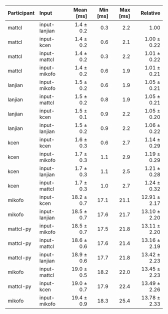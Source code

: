 | Participant | Input | Mean [ms] | Min [ms] | Max [ms] | Relative |
|:---|:---|---:|---:|---:|---:|
| mattcl | input-lanjian | 1.4 ± 0.2 | 0.3 | 2.2 | 1.00 |
| mattcl | input-kcen | 1.4 ± 0.2 | 0.6 | 2.1 | 1.00 ± 0.22 |
| mattcl | input-mattcl | 1.4 ± 0.2 | 0.3 | 2.2 | 1.01 ± 0.22 |
| mattcl | input-mikofo | 1.4 ± 0.2 | 0.6 | 1.9 | 1.01 ± 0.21 |
| lanjian | input-mikofo | 1.5 ± 0.2 | 0.6 | 1.9 | 1.05 ± 0.21 |
| lanjian | input-mattcl | 1.5 ± 0.2 | 0.8 | 1.9 | 1.05 ± 0.21 |
| lanjian | input-kcen | 1.5 ± 0.1 | 0.9 | 2.2 | 1.05 ± 0.20 |
| lanjian | input-lanjian | 1.5 ± 0.2 | 0.9 | 2.2 | 1.06 ± 0.22 |
| kcen | input-kcen | 1.6 ± 0.3 | 0.6 | 2.7 | 1.14 ± 0.29 |
| kcen | input-mikofo | 1.7 ± 0.3 | 1.1 | 2.9 | 1.19 ± 0.29 |
| kcen | input-lanjian | 1.7 ± 0.3 | 1.1 | 2.5 | 1.21 ± 0.28 |
| kcen | input-mattcl | 1.7 ± 0.3 | 1.0 | 2.7 | 1.24 ± 0.32 |
| mikofo | input-kcen | 18.2 ± 0.7 | 17.1 | 21.1 | 12.91 ± 2.17 |
| mikofo | input-lanjian | 18.5 ± 0.7 | 17.6 | 21.7 | 13.10 ± 2.20 |
| mattcl-py | input-mikofo | 18.5 ± 0.7 | 17.5 | 21.8 | 13.11 ± 2.20 |
| mattcl-py | input-mattcl | 18.6 ± 0.6 | 17.6 | 21.4 | 13.16 ± 2.19 |
| mattcl-py | input-lanjian | 18.9 ± 0.6 | 17.7 | 21.8 | 13.42 ± 2.23 |
| mikofo | input-mattcl | 19.0 ± 0.5 | 18.2 | 22.0 | 13.45 ± 2.23 |
| mattcl-py | input-kcen | 19.0 ± 0.7 | 17.9 | 22.4 | 13.49 ± 2.26 |
| mikofo | input-mikofo | 19.4 ± 0.9 | 18.3 | 25.4 | 13.78 ± 2.33 |
